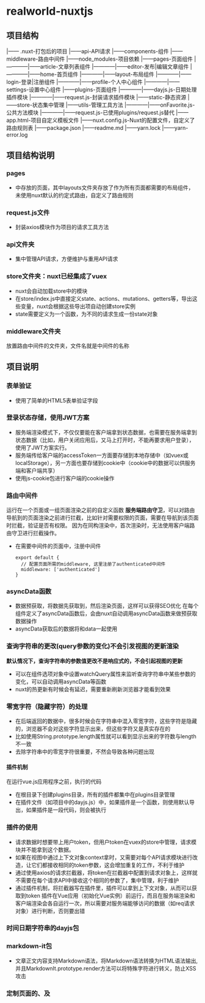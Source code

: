 # realworld-nuxtjs

##  项目结构
|—— .nuxt-打包后的项目
|——api-API请求
|——components-组件
|——middleware-路由中间件
|——node_modules-项目依赖
|——pages-页面组件
|————|——article-文章列表组件
|————|——editor-发布|编辑文章组件
|————|——home-首页组件
|————|——layout-布局组件
|————|——login-登录|注册组件
|————|——profile-个人中心组件
|————|——settings-设置中心组件
|——plugins-页面组件
|————|——dayjs.js-日期处理插件模块
|————|——request.js-封装请求插件模块
|——static-静态资源
|——store-状态集中管理
|——utils-管理工具方法
|————|——onFavorite.js-公共方法模块
|————|——request.js-已使用plugins/request.js替代
|——app.html-项目自定义模板文件
|——nuxt.config.js-Nuxt的配置文件，自定义了路由规则表
|——package.json
|——readme.md
|——yarn.lock
|——yarn-error.log





##  项目结构说明

### pages
- 中存放的页面，其中layouts文件夹存放了作为所有页面都需要的布局组件，未使用nuxt默认的约定式路由，自定义了路由规则

### request.js文件
- 封装axios模块作为项目的请求工具方法

### api文件夹
- 集中管理API请求，方便维护与重用API请求

### store文件夹：nuxt已经集成了vuex
- nuxt会自动加载store中的模块
- 在store/index.js中直接定义state、actions、mutations、getters等，导出这些变量，nuxt会根据这些导出项自动创建store实例
- state需要定义为一个函数，为不同的请求生成一份state对象

### middleware文件夹
放置路由中间件的文件夹，文件名就是中间件的名称








## 项目说明

### 表单验证
- 使用了简单的HTML5表单验证字段

### 登录状态存储，使用JWT方案
- 服务端渲染模式下，不仅仅要能在客户端拿到状态数据，也需要在服务端拿到状态数据（比如，用户关闭应用后，又马上打开时，不能再要求用户登录），使用了JWT方案实行。
- 服务端传给客户端的accessToken一方面要存储到本地存储中（如vuex或localStorage），另一方面也要存储到cookie中（cookie中的数据可以供服务端和客户端共享）
- 使用js-cookie包进行客户端的cookie操作

### 路由中间件
运行在一个页面或一组页面渲染之前的自定义函数
**服务端路由守卫**，可以对路由导航到的页面渲染之前进行拦截，比如针对需要权限的页面，需要在导航到该页面时拦截，验证是否有权限。
因为在同构渲染中，首次渲染时，无法使用客户端路由守卫进行拦截操作。
- 在需要中间件的页面中，注册中间件
  ```
  export default {
    // 配置页面所需的middleware, 这里注册了authenticated中间件
    middleware: ['authenticated']
  }
  ```

### asyncData函数
- 数据预获取，将数据先获取到，然后渲染页面，这样可以获得SEO优化
在每个组件定义了asyncData函数后，会由nuxt自动调用asyncData函数来做预获取数据操作
- asyncData获取后的数据将和data一起使用

### 查询字符串的更改(query参数的变化)不会引发视图的更新渲染
**默认情况下，查询字符串的参数值更改不是响应式的，不会引起视图的更新**
- 可以在组件选项对象中设置watchQuery属性来监听查询字符串中某些参数的变化，可以自动调用asyncData等函数
- nuxt的热更新有时候会有延迟，需要重新刷新浏览器才能看到效果

### 零宽字符（隐藏字符）的处理
- 在后端返回的数据中，很多时候会在字符串中混入零宽字符，这些字符是隐藏的，浏览器不会对这些字符显示出来，但这些字符又是真实存在的
- 比如使用String.prototype.length属性就可以看到显示出来的字符数与length不一致
- 去除字符串中的零宽字符很重要，不然会导致各种问题出现

#### 插件机制
在运行vue.js应用程序之前，执行的代码
- 在根目录下创建plugins目录，所有的插件都集中在plugins目录管理
- 在插件文件（如项目中的dayjs.js）中，如果插件是一个函数，则使用默认导出，如果插件是一段代码，则会被执行

### 插件的使用
- 请求数据时想要带上用户token，但用户token在vuex的store中管理，请求模块并不能拿到这个数据。
- 如果在视图中通过上下文对象context拿时，又需要对每个API请求模块进行改造，让它们都接收相同的token参数，这会增加重复的工作，不利于维护
- 通过使用axios的请求拦截器，将token在拦截器中配置到请求对象上，这样就不需要在每个请求API中接收这个相同的参数了，集中管理，利于维护
- 通过插件机制，将拦截器写在插件里，插件可以拿到上下文对象，从而可以获取到token
插件在Vue应用（初始化Vue实例）前运行，而且在服务端渲染和客户端渲染会各自运行一次，所以需要对服务端能够访问的数据（如req请求对象）进行判断，否则要出错

### 时间日期字符串的dayjs包

### markdown-it包
- 文章正文内容支持Markdown语法，将Markdown语法转换为HTML语法输出, 并且MarkdownIt.prototype.render方法可以将特殊字符进行转义，防止XSS攻击

### 定制页面的<head>、<meta>及<title>标签内容，这样有利于优化SEO
- 针对特定页面的个性化定制，需要在页面组件中定义head() {} 方法来实现：
  ```
  head() {
      return {
        title: `${this.article.title} - RealWorld`, // title mate
        meta: [
          {
            hid: 'description', //为了避免子组件中的 meta 标签不能正确覆盖父组件中相同的标签而产生重复的现象，建议利用 hid 键为 meta 标签配一个唯一的标识编号
            name: 'description',
            content: this.article.description  // 文章内容
          }
        ]
      }
    }
  ```

  ### 幂等请求自动重发机制
- 在请求出现错误时，自动重发幂等请求，这需要添加重发请求的配置字段，以及一个响应拦截器，用来对错误对象进行分析，然后重发请求
- axios在0.20.0-0版本下修正了自定义配置字段的合并问题，0.19.2仍然存在问题
- 可以使用axios-retry包来实现，但默认情况下，超时请求不会重发，需要自己配置retryCondition字段






## 构建与部署

### 构建
参考 https://zh.nuxtjs.org/guide/commands
- `nuxt build`命令：利用webpack编译应用，压缩文件, 将构建结果放在.nuxt目录和.nuxt/dist目录
- `nuxt start`命令：以生产模式启动一个web服务器（需要先执行`nuxt build`）
- `nuxt generate`命令：依据路由配置，生成静态HTML文件（纯静态渲染）

### 部署

#### type1: 简单部署
- 配置服务端的host和port
  - 在nuxt.config.js中配置server字段, host和port分别默认是localhost和3000，需要根据实际情况修改
- 压缩发布包
  - .nuxt目录、static目录、nuxt.config.js文件、package.json和package-lock.json文件，以及可能的pm2.config.json文件，这些目录和文件需要上传服务器，先进行gzip压缩
- 把发布包传到服务端
  - FTP
  - Git
  - Linux的SCP命令: `scp 当前压缩包路径 远程主机压缩包路径`，将当前的压缩包放到远程主机的某个路径
- 解压发布包
- 安装依赖
- 启动服务
  - 启动服务时，可以直接采用npm start的方式，但这种方式下，node进程占用了shell，导致shell无法关闭，也无法退出远程登录
  - 后台启动服务：
    - 采用 `nohup npm start &`的方式启动，然后可以exit命令退出登录状态
    - 使用pm2包来启动node后台服务，全局安装`npm install pm2 -g`，使用`pm2 start npm -- start`命令启动后台服务，使用`pm2 stop id`关闭服务（这里的id是pm2管理进程时生成的id，不是系统给进程分配的id）

##### pm2包管理node服务
pm2常用命令
- `pm2 list`：查看应用列表
- `pm2 start`：启动应用
- `pm2 stop`: 停止应用 
- `pm2 reload`: 重载应用, 重载和重启的区别在于，重载会保留至少一个进程激活的情况下，一个一个重启进程，kill原进程
- `pm2 restart`: 重启应用，先kill原有进程，再启动
- `pm2 delete`: 删除应用


#### type2: 自动部署
CI/CD方式实现自动部署
<div>
  <img src="https://img-blog.csdnimg.cn/20200811104257624.png?x-oss-process=image/watermark,type_ZmFuZ3poZW5naGVpdGk,shadow_10,text_aHR0cHM6Ly9ibG9nLmNzZG4ubmV0L214eWRsMjAwOQ==,size_16,color_FFFFFF,t_70" />
</div>

##### CI/CD服务
- 持续集成或持续服务，如GitHub有Actions等

##### GitHub Actions实现自动部署
前置条件：Linux服务器 + 上传GitHub
- 配置Github Access Token: 身份验证，用来使用GitHub API，操作GitHub仓库做CI
  - 生成：https://github.com/settings/tokens,
    - 选择generate new token, 在note中填写token名称(token名称有命名规则，最好不要有连字符)
    - 在select scopes中选择权限设置，这里勾选repo, 表示token的操作权限是仓库
  - 配置到项目的Settings/Secrets中: https://github.com/henji-1122/realworld-nuxtjs/settings/secrets
    - 点击new Secret
     - name填写token的name
     - value填写token的值
- 配置GitHub Actions执行脚本
  - 在项目根目录创建.github/workflows目录
  - workflows目录下创建main.yml, main.yml为Github Action的执行脚本
  - 在仓库的Secrets中创建new Secret，配置远程服务器的主机IP、用户登录名和密码以及登录用的端口号，这些信息每一个都需要配置一个secret
    - ssh连接登录服务默认端口号22
  - 修改PM2的配置文件pm2.config.json
  - 提交更新: 
    - 由于我们的main.yml使用tag来触发自动部署，所以提交的更新如果想触发自动部署，需要使用`git tag`给提交打标签，然后将标签提交到远程仓库`git push origin <tagname>`
    - 先将提交push到远端，然后给该提交打标签，并且将标签push到远端，这将会触发自动部署
  - 查看自动部署状态
    - 选择仓库的Actions选项卡查看
  - 访问网站
  - 提交更新


